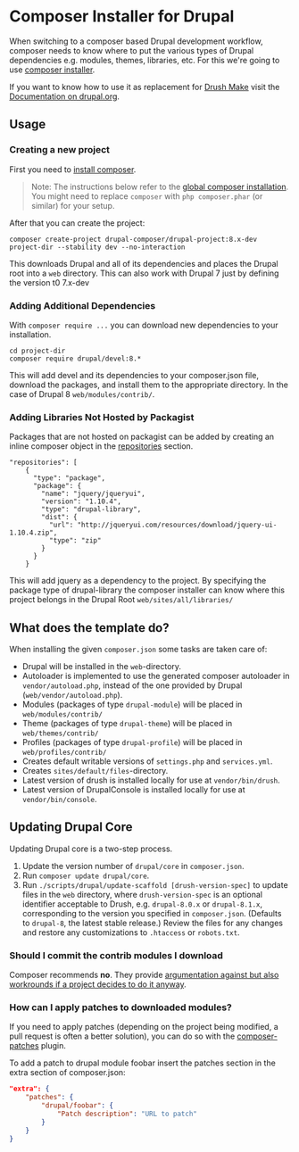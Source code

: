 # Composer Installer for Drupal

When switching to a composer based Drupal development workflow, composer needs to know where to put the various types of Drupal dependencies e.g. modules, themes, libraries, etc. For this we're going to use [composer installer](https://github.com/composer/installers).

If you want to know how to use it as replacement for
[Drush Make](https://github.com/drush-ops/drush/blob/master/docs/make.md) visit
the [Documentation on drupal.org](https://www.drupal.org/node/2471553).

## Usage

### Creating a new project
First you need to [install composer](https://getcomposer.org/doc/00-intro.md#installation-linux-unix-osx).

> Note: The instructions below refer to the [global composer installation](https://getcomposer.org/doc/00-intro.md#globally).
You might need to replace `composer` with `php composer.phar` (or similar) for your setup.

After that you can create the project:

```
composer create-project drupal-composer/drupal-project:8.x-dev project-dir --stability dev --no-interaction
```

This downloads Drupal and all of its dependencies and places the Drupal root into a `web` directory. This can also work with Drupal 7 just by defining the version t0 7.x-dev

### Adding Additional Dependencies

With `composer require ...` you can download new dependencies to your installation.

```
cd project-dir
composer require drupal/devel:8.*
```

This will add devel and its dependencies to your composer.json file, download the packages, and install them to the appropriate directory. In the case of Drupal 8 `web/modules/contrib/`.

### Adding Libraries Not Hosted by Packagist

Packages that are not hosted on packagist can be added by creating an inline composer object in the [repositories](https://getcomposer.org/doc/04-schema.md#repositories) section.

```
"repositories": [
    {
      "type": "package",
      "package": {
        "name": "jquery/jqueryui",
        "version": "1.10.4",
        "type": "drupal-library",
        "dist": {
          "url": "http://jqueryui.com/resources/download/jquery-ui-1.10.4.zip",
          "type": "zip"
        }
      }
    }
```

This will add jquery as a dependency to the project. By specifying the package type of drupal-library the composer installer can know where this project belongs in the Drupal Root `web/sites/all/libraries/`

## What does the template do?

When installing the given `composer.json` some tasks are taken care of:

* Drupal will be installed in the `web`-directory.
* Autoloader is implemented to use the generated composer autoloader in `vendor/autoload.php`,
  instead of the one provided by Drupal (`web/vendor/autoload.php`).
* Modules (packages of type `drupal-module`) will be placed in `web/modules/contrib/`
* Theme (packages of type `drupal-theme`) will be placed in `web/themes/contrib/`
* Profiles (packages of type `drupal-profile`) will be placed in `web/profiles/contrib/`
* Creates default writable versions of `settings.php` and `services.yml`.
* Creates `sites/default/files`-directory.
* Latest version of drush is installed locally for use at `vendor/bin/drush`.
* Latest version of DrupalConsole is installed locally for use at `vendor/bin/console`.

## Updating Drupal Core

Updating Drupal core is a two-step process.

1. Update the version number of `drupal/core` in `composer.json`.
1. Run `composer update drupal/core`.
1. Run `./scripts/drupal/update-scaffold [drush-version-spec]` to update files
   in the `web` directory, where `drush-version-spec` is an optional identifier
   acceptable to Drush, e.g. `drupal-8.0.x` or `drupal-8.1.x`, corresponding to
   the version you specified in `composer.json`. (Defaults to `drupal-8`, the
   latest stable release.) Review the files for any changes and restore any
   customizations to `.htaccess` or `robots.txt`.

### Should I commit the contrib modules I download

Composer recommends **no**. They provide [argumentation against but also workrounds if a project decides to do it anyway](https://getcomposer.org/doc/faqs/should-i-commit-the-dependencies-in-my-vendor-directory.md).

### How can I apply patches to downloaded modules?

If you need to apply patches (depending on the project being modified, a pull request is often a better solution), you can do so with the [composer-patches](https://github.com/cweagans/composer-patches) plugin.

To add a patch to drupal module foobar insert the patches section in the extra section of composer.json:
```json
"extra": {
    "patches": {
        "drupal/foobar": {
            "Patch description": "URL to patch"
        }
    }
}
